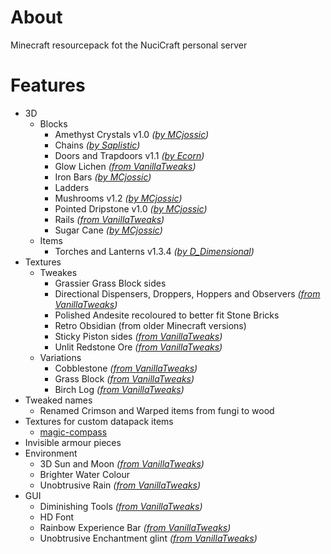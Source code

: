 # About

Minecraft resourcepack fot the NuciCraft personal server

# Features

- 3D
    - Blocks
        - Amethyst Crystals v1.0 _([by MCjossic](https://curseforge.com/minecraft/texture-packs/three-dimensional-amethyst-crystals))_
        - Chains _([by Saplistic](https://planetminecraft.com/texture-pack/3d-chains))_
        - Doors and Trapdoors v1.1 _([by Ecorn](https://planetminecraft.com/texture-pack/3d-doors-amp-trapdoors))_
        - Glow Lichen _([from VanillaTweaks](https://vanillatweaks.net/picker/resource-packs))_
        - Iron Bars _([by MCjossic](https://curseforge.com/minecraft/texture-packs/three-dimensional-iron-bars))_
        - Ladders
        - Mushrooms v1.2 _([by MCjossic](https://curseforge.com/minecraft/texture-packs/three-dimensional-mushrooms))_
        - Pointed Dripstone v1.0 _([by MCjossic](https://curseforge.com/minecraft/texture-packs/three-dimensional-pointed-dripstone))_
        - Rails _([from VanillaTweaks](https://vanillatweaks.net/picker/resource-packs))_
        - Sugar Cane _([by MCjossic](https://curseforge.com/minecraft/texture-packs/three-dimensional-sugar-cane))_
    - Items
        - Torches and Lanterns v1.3.4 _([by D_Dimensional](https://planetminecraft.com/texture-pack/3d-hand-torch))_
- Textures
    - Tweakes
        - Grassier Grass Block sides
        - Directional Dispensers, Droppers, Hoppers and Observers _([from VanillaTweaks](https://vanillatweaks.net/picker/resource-packs))_
        - Polished Andesite recoloured to better fit Stone Bricks
        - Retro Obsidian (from older Minecraft versions)
        - Sticky Piston sides _([from VanillaTweaks](https://vanillatweaks.net/picker/resource-packs))_
        - Unlit Redstone Ore _([from VanillaTweaks](https://vanillatweaks.net/picker/resource-packs))_
    - Variations
        - Cobblestone _([from VanillaTweaks](https://vanillatweaks.net/picker/resource-packs))_
        - Grass Block _([from VanillaTweaks](https://vanillatweaks.net/picker/resource-packs))_
        - Birch Log _([from VanillaTweaks](https://vanillatweaks.net/picker/resource-packs))_
- Tweaked names
    - Renamed Crimson and Warped items from fungi to wood
- Textures for custom datapack items
    - [magic-compass](https://github.com/hmlendea/mc-datapack-magic_compass)
- Invisible armour pieces
- Environment
    - 3D Sun and Moon _([from VanillaTweaks](https://vanillatweaks.net/picker/resource-packs))_
    - Brighter Water Colour
    - Unobtrusive Rain _([from VanillaTweaks](https://vanillatweaks.net/picker/resource-packs))_
- GUI
    - Diminishing Tools _([from VanillaTweaks](https://vanillatweaks.net/picker/resource-packs))_
    - HD Font
    - Rainbow Experience Bar _([from VanillaTweaks](https://vanillatweaks.net/picker/resource-packs))_
    - Unobtrusive Enchantment glint _([from VanillaTweaks](https://vanillatweaks.net/picker/resource-packs))_
